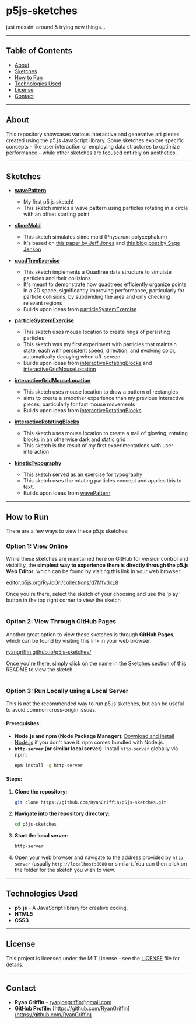 # p5js-sketches
just messin' around &amp; trying new things...

---

## Table of Contents

* [About](#about)
* [Sketches](#sketches)
* [How to Run](#how-to-run)
* [Technologies Used](#technologies-used)
* [License](#license)
* [Contact](#contact)

---

## About

This repository showcases various interactive and generative art pieces created using the p5.js JavaScript library. Some sketches explore specific concepts - like user interaction or employing data structures to optimize performance - while other sketches are focused entirely on aesthetics. 

---

## Sketches

* **[wavePattern](wavePattern/)**
    * My first p5.js sketch!
    * This sketch mimics a wave pattern using particles rotating in a circle with an offset starting point

* **[slimeMold](slimeMold/)**
    * This sketch simulates slime mold (Physarum polycephalum)
    * It's based on [this paper by Jeff Jones](https://uwe-repository.worktribe.com/output/980579/characteristics-of-pattern-formation-and-evolution-in-approximations-of-physarum-transport-networks) and [this blog post by Sage Jenson](https://cargocollective.com/sagejenson/physarum)

* **[quadTreeExercise](quadTreeExercise/)**
    * This sketch implements a Quadtree data structure to simulate particles and their collisions
    * It's meant to demonstrate how quadtrees efficiently organize points in a 2D space, significantly improving performance, particularly for particle collisions, by subdividing the area and only checking relevant regions
    * Builds upon ideas from [particleSystemExercise](particleSystemExercise/)
 
* **[particleSystemExercise](particleSystemExercise/)**
    * This sketch uses mouse location to create rings of persisting particles
    * This sketch was my first experiment with particles that maintain state, each with persistent speed, direction, and evolving color, automatically decaying when off-screen
    * Builds upon ideas from [interactiveRotatingBlocks](interactiveRotatingBlocks/) and [interactiveGridMouseLocation](interactiveGridMouseLocation/)

 * **[interactiveGridMouseLocation](interactiveGridMouseLocation/)**
    * This sketch uses mouse location to draw a pattern of rectangles
    * aims to create a smoother experience than my previous interactive pieces, particularly for fast mouse movements
    * Builds upon ideas from [interactiveRotatingBlocks](interactiveRotatingBlocks/)

* **[interactiveRotatingBlocks](interactiveRotatingBlocks/)**
    * This sketch uses mouse location to create a trail of glowing, rotating blocks in an otherwise dark and static grid
    * This sketch is the result of my first experimentations with user interaction

* **[kineticTypography](kineticTypography/)**
    * This sketch served as an exercise for typography
    * This sketch uses the rotating particles concept and applies this to text.
    * Builds upon ideas from [wavePattern](wavePattern/)

---

## How to Run

There are a few ways to view these p5.js sketches:

### Option 1: View Online
While these sketches are maintained here on GitHub for version control and visibility, the **simplest way to experience them is directly through the p5.js Web Editor**, which can be found by visiting this link in your web browser:

[editor.p5js.org/RyJoGri/collections/d7MfvdxL8](https://editor.p5js.org/RyJoGri/collections/d7MfvdxL8)

Once you're there, select the sketch of your choosing and use the 'play' button in the top right corner to view the sketch
<br><br>

### Option 2: View Through GitHub Pages
Another great option to view these sketches is through **GitHub Pages**, which can be found by visiting this link in your web browser:

[ryangriffin.github.io/p5js-sketches/](https://ryangriffin.github.io/p5js-sketches/)

Once you're there, simply click on the name in the [Sketches](#sketches) section of this README to view the sketch.
<br><br>

### Option 3: Run Locally using a Local Server
This is not the recommended way to run p5.js sketches, but can be useful to avoid common cross-origin issues.

#### Prerequisites:

* **Node.js and npm (Node Package Manager)**: [Download and install Node.js](https://nodejs.org/en/download/) if you don't have it. npm comes bundled with Node.js.
* **`http-server` (or similar local server)**: Install `http-server` globally via npm:
    ```bash
    npm install -g http-server
    ```

#### Steps:

1.  **Clone the repository:**
    ```bash
    git clone https://github.com/RyanGriffin/p5js-sketches.git
    ```
2.  **Navigate into the repository directory:**
    ```bash
    cd p5js-sketches
    ```
3.  **Start the local server:**
    ```bash
    http-server
    ```
4.  Open your web browser and navigate to the address provided by `http-server` (usually `http://localhost:8080` or similar). You can then click on the folder for the sketch you wish to view.

---

## Technologies Used

* **p5.js** - A JavaScript library for creative coding.
* **HTML5**
* **CSS3**

---

## License

This project is licensed under the MIT License - see the [LICENSE](LICENSE) file for details.

---

## Contact

* **Ryan Griffin** - ryanjoegriffin@gmail.com
* **GitHub Profile:** [https://github.com/RyanGriffin](https://github.com/RyanGriffin)
